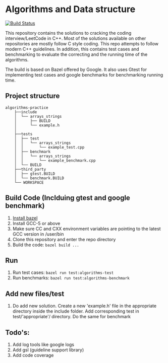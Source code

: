 # Algorithms and Data structure

[![Build Status](https://travis-ci.org/TusharChugh/ctci-modern_cplusplus.svg?branch=master)](https://travis-ci.org/TusharChugh/ctci-modern_cplusplus) 

This repository contains the solutions to cracking the coding interview/LeetCode in C++. Most of the solutions available on other repositories are mostly follow C style coding. This repo attempts to follow modern C++ guidelines.
In addition, this contains test cases and benchmarking to evaluate the correcting and the running time of the algorithms. 

The build is based on Bazel offered by Google. It also uses Gtest for implementing test cases and google benchmarks for benchmarking running time. 

## Project structure
```
algorithms-practice
    ├──include
    │  └── arrays_strings
    │      ├── BUILD
    │      └── example.h
    │
    ├──tests
    │  ├── test
    │  │   └── arrays_strings
    │  │       └── example_test.cpp
    │  ├── benchmark
    │  │   └── arrays_strings
    │  │       └── example_benchmark.cpp
    │  └── BUILD
    ├──third_party
    │  ├── gtest.BUILD
    │  └── benchmark.BUILD
    └── WORKSPACE
```

## Build Code (Inclduing gtest and google benchmark)
1. [Install bazel](https://docs.bazel.build/versions/master/install.html)
2. Install GCC-5 or above
3. Make sure CC and CXX environment variables are pointing to the latest GCC version in /user/bin
4. Clone this repository and enter the repo directory
5. Build the code: ```bazel build ...```

## Run
1. Run test cases:  ```bazel run test:algorithms-test```
2. Run benchmarks:  ```bazel run test:algorithms-benchmark```

## Add new files/test
1. Do add new solution. Create a new 'example.h' file in the appropriate directory inside the include folder. Add corresponding test in test/'appropriate'/ directory. Do the same for benchmark

## Todo's:
1. Add log tools like google logs
2. Add gsl (guideline support library)
3. Add code coverage